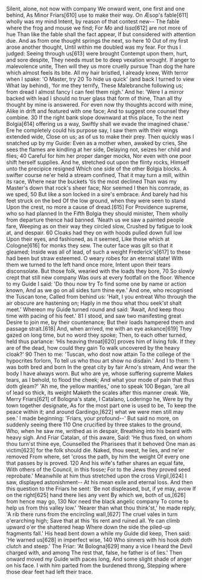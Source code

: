   Silent, alone, not now with company
    We onward went, one first and one behind,
    As Minor Friars[610] use to make their way.
  On Æsop's fable[611] wholly was my mind
    Intent, by reason of that contest new--
    The fable where the frog and mouse we find;
  For _Mo_ and _Issa_[612] are not more of hue
    Than like the fable shall the fact appear,
    If but considered with attention due.
  And as from one thought springs the next, so here                 10
    Out of my first arose another thought,
    Until within me doubled was my fear.
  For thus I judged: Seeing through us[613] were brought
    Contempt upon them, hurt, and sore despite,
    They needs must be to deep vexation wrought.
  If anger to malevolence unite,
    Then will they us more cruelly pursue
    Than dog the hare which almost feels its bite.
  All my hair bristled, I already knew,
    With terror when I spake: 'O Master, try                        20
    To hide us quick' (and back I turned to view
  What lay behind), 'for me they terrify,
    These Malebranche following us; from dread
    I almost fancy I can feel them nigh.'
  And he: 'Were I a mirror backed with lead
    I should no truer glass that form of thine,
    Than all thy thought by mine is answered.
  For even now thy thoughts accord with mine,
    Alike in drift and featured with one face;
    And to suggest one counsel they combine.                        30
  If the right bank slope downward at this place,
    To the next Bolgia[614] offering us a way,
    Swiftly shall we evade the imagined chase.'
  Ere he completely could his purpose say,
    I saw them with their wings extended wide,
    Close on us; as of us to make their prey.
  Then quickly was I snatched up by my Guide:
    Even as a mother when, awaked by cries,
    She sees the flames are kindling at her side,
  Delaying not, seizes her child and flies;                         40
    Careful for him her proper danger mocks,
    Nor even with one poor shift herself supplies.
  And he, stretched out upon the flinty rocks,
    Himself unto the precipice resigned
    Which one side of the other Bolgia blocks.
  A swifter course ne'er held a stream confined,
    That it may turn a mill, within its race,
    Where near the buckets 'tis the most declined
  Than was my Master's down that rock's sheer face;
    Nor seemed I then his comrade, as we sped,                      50
    But like a son locked in a sire's embrace.
  And barely had his feet struck on the bed
    Of the low ground, when they were seen to stand
    Upon the crest, no more a cause of dread.[615]
  For Providence supreme, who so had planned
    In the Fifth Bolgia they should minister,
    Them wholly from departure thence had banned.
  'Neath us we saw a painted people fare,
    Weeping as on their way they circled slow,
    Crushed by fatigue to look at, and despair.                     60
  Cloaks had they on with hoods pulled down full low
    Upon their eyes, and fashioned, as it seemed,
    Like those which at Cologne[616] for monks they sew.
  The outer face was gilt so that it gleamed;
    Inside was all of lead, of such a weight
    Frederick's[617] to these had been but straw esteemed.
  O weary robes for an eternal state!
    With them we turned to the left hand once more,
    Intent upon their tears disconsolate.
  But those folk, wearied with the loads they bore,                 70
    So slowly crept that still new company
    Was ours at every footfall on the floor.
  Whence to my Guide I said: 'Do thou now try
    To find some one by name or action known,
    And as we go on all sides turn thine eye.'
  And one, who recognised the Tuscan tone,
    Called from behind us: 'Halt, I you entreat
    Who through the air obscure are hastening on;
  Haply in me thou what thou seek'st shalt meet.'
    Whereon my Guide turned round and said: 'Await,
    And keep thou time with pacing of his feet.'                    81
  I stood, and saw two manifesting great
    Desire to join me, by their countenance;
    But their loads hampered them and passage strait.[618]
  And, when arrived, me with an eye askance[619]
    They gazed on long time, but no word they spoke;
    Then, to each other turned, held thus parlance:
  'His heaving throat[620] proves him of living folk.
    If they are of the dead, how could they gain
    To walk uncovered by the heavy cloak?'                          90
  Then to me: 'Tuscan, who dost now attain
    To the college of the hypocrites forlorn,
    To tell us who thou art show no disdain.'
  And I to them: 'I was both bred and born
    In the great city by fair Arno's stream,
    And wear the body I have always worn.
  But who are ye, whose suffering supreme
    Makes tears, as I behold, to flood the cheek;
    And what your mode of pain that thus doth gleam?'
  'Ah me, the yellow mantles,' one to speak                        100
    Began, 'are all of lead so thick, its weight
    Maketh the scales after this manner creak.
  We, Merry Friars[621] of Bologna's state,
    I Catalano, Loderingo he,
    Were by thy town together designate,
  As for the most part one is used to be,
    To keep the peace within it; and around
    Gardingo,[622] what we were men still may see.'
  I made beginning: 'Friars, your profound--'
    But said no more, on suddenly seeing there                     110
    One crucified by three stakes to the ground,
  Who, when he saw me, writhed as in despair,
    Breathing into his beard with heavy sigh.
    And Friar Catalan, of this aware,
  Said: 'He thus fixed, on whom thou turn'st thine eye,
    Counselled the Pharisees that it behoved
    One man as victim[623] for the folk should die.
  Naked, thou seest, he lies, and ne'er removed
    From where, set 'cross the path, by him the weight
    Of every one that passes by is proved.                         120
  And his wife's father shares an equal fate,
    With others of the Council, in this fosse;
    For to the Jews they proved seed reprobate.'
  Meanwhile at him thus stretched upon the cross
    Virgil,[624] I saw, displayed astonishment--
    At his mean exile and eternal loss.
  And then this question to the Friars he sent:
    'Be not displeased, but, if ye may, avow
    If on the right[625] hand there lies any vent
  By which we, both of us,[626] from hence may go,                 130
    Nor need the black angelic company
    To come to help us from this valley low.'
  'Nearer than what thou think'st,' he made reply,
    'A rib there runs from the encircling wall,[627]
    The cruel vales in turn o'erarching high;
  Save that at this 'tis rent and ruined all.
    Ye can climb upward o'er the shattered heap
    Where down the side the piled-up fragments fall.'
  His head bent down a while my Guide did keep,
    Then said: 'He warned us[628] in imperfect wise,               140
    Who sinners with his hook doth clutch and steep.'
  The Friar: 'At Bologna[629] many a vice
    I heard the Devil charged with, and among
    The rest that, false, he father is of lies.'
  Then onward moved my Guide with paces long,
    And some slight shade of anger on his face.
    I with him parted from the burdened throng,
  Stepping where those dear feet had left their trace.
